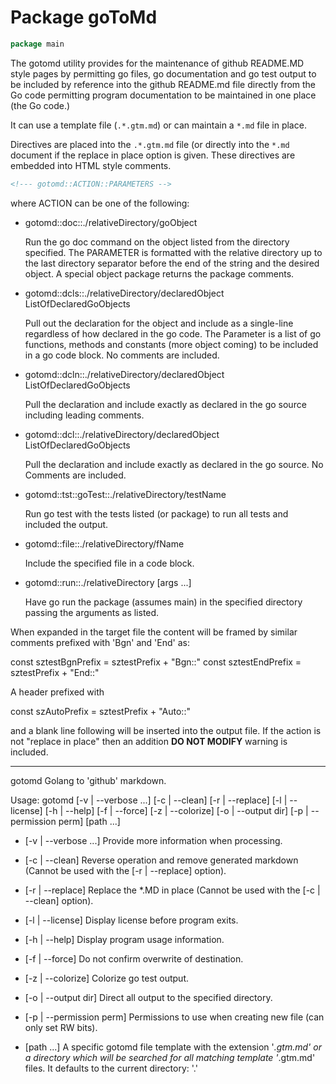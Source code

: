 <!--- gotomd::Auto:: See github.com/dancsecs/gotomd **DO NOT MODIFY** -->

<!---
    Golang To Github Markdown Utility: gotomd
    Copyright (C) 2023, 2024 Leslie Dancsecs

    This program is free software: you can redistribute it and/or modify
    it under the terms of the GNU General Public License as published by
    the Free Software Foundation, either version 3 of the License, or
    (at your option) any later version.

    This program is distributed in the hope that it will be useful,
    but WITHOUT ANY WARRANTY; without even the implied warranty of
    MERCHANTABILITY or FITNESS FOR A PARTICULAR PURPOSE.  See the
    GNU General Public License for more details.

    You should have received a copy of the GNU General Public License
    along with this program.  If not, see <https://www.gnu.org/licenses/>.
-->

# Package goToMd

<!--- gotomd::Bgn::doc::./package -->
```go
package main
```

The gotomd utility provides for the maintenance of github README.MD style
pages by permitting go files, go documentation and go test output to be
included by reference into the github README.md file directly from the Go
code permitting program documentation to be maintained in one place (the Go
code.)

It can use a template file (```.*.gtm.md```) or can maintain a ```*.md``` file
in place.

Directives are placed into the ```.*.gtm.md``` file (or directly into the
```*.md``` document if the replace in place option is given.  These directives
are embedded into HTML style comments.

```html
<!--- gotomd::ACTION::PARAMETERS -->
```

where ACTION can be one of the following:

- gotomd::doc::./relativeDirectory/goObject

    Run the go doc command on the object listed from the directory
    specified.  The PARAMETER is formatted with the relative directory up
    to the last directory separator before the end of the string and the
    desired object.  A special object package returns the package
    comments.

- gotomd::dcls::./relativeDirectory/declaredObject ListOfDeclaredGoObjects

    Pull out the declaration for the object and include as a single-line
    regardless of how declared in the go code.  The Parameter is a list of
    go functions, methods and constants (more object coming) to be included
    in a go code block. No comments are included.

- gotomd::dcln::./relativeDirectory/declaredObject ListOfDeclaredGoObjects

    Pull the declaration and include exactly as declared in the go
    source including leading comments.

- gotomd::dcl::./relativeDirectory/declaredObject ListOfDeclaredGoObjects

    Pull the declaration and include exactly as declared in the go
    source.  No Comments are included.

- gotomd::tst::goTest::./relativeDirectory/testName

    Run go test with the tests listed (or package) to run all tests and
    included the output.

- gotomd::file::./relativeDirectory/fName

    Include the specified file in a code block.

- gotomd::run::./relativeDirectory [args ...]

    Have go run the package (assumes main) in the specified directory passing
    the arguments as listed.

When expanded in the target file the content will be framed by similar
comments prefixed with 'Bgn' and 'End' as:

const sztestBgnPrefix = sztestPrefix + "Bgn::"
const sztestEndPrefix = sztestPrefix + "End::"

A header prefixed with

const szAutoPrefix = sztestPrefix + "Auto::"

and a blank line following will be inserted into the output file.  If the
action is not "replace in place" then an addition **DO NOT MODIFY**
warning is included.

---
gotomd Golang to 'github' markdown.

Usage: gotomd [-v | --verbose ...] [-c | --clean] [-r | --replace] [-l | --license] [-h | --help] [-f | --force] [-z | --colorize] [-o | --output dir] [-p | --permission perm] [path ...]

  - [-v | --verbose ...] Provide more information when processing.

  - [-c | --clean] Reverse operation and remove generated markdown (Cannot be
    used with the [-r | --replace] option).

  - [-r | --replace] Replace the *.MD in place (Cannot be used with the [-c |
    --clean] option).

  - [-l | --license] Display license before program exits.

  - [-h | --help] Display program usage information.

  - [-f | --force] Do not confirm overwrite of destination.

  - [-z | --colorize] Colorize go test output.

  - [-o | --output dir] Direct all output to the specified directory.

  - [-p | --permission perm] Permissions to use when creating new file (can
    only set RW bits).

  - [path ...] A specific gotomd file template with the extension '*.gtm.md'
    or a directory which will be searched for all matching template '*.gtm.md'
    files. It defaults to the current directory: '.'
<!--- gotomd::End::doc::./package -->
